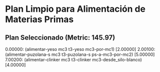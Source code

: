 # Plan Limpio para Alimentación de Materias Primas

## Plan Seleccionado (Metric: 145.97)

0.00000: (alimentar-yeso mc3 t3-yeso mc3-por-mc1) [2.00000]
2.00100: (alimentar-puzolana-s mc3 t3-puzolana-s ps-a-mc3-por-mc2) [5.00000]
7.00200: (alimentar-clinker mc3 t3-clinker mc3-desde_silo-blanco) [4.00000]
